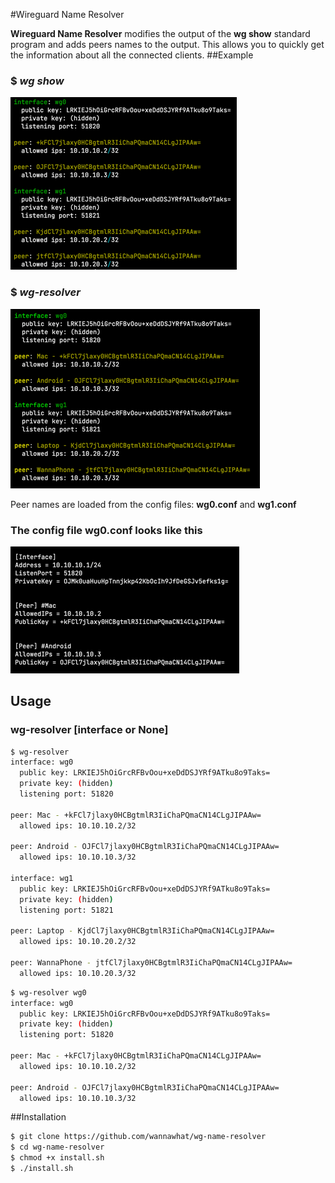 #Wireguard Name Resolver

**Wireguard Name Resolver** modifies the output of the **wg show** standard program and adds peers names to the output. This allows you to quickly get the information about all the connected clients.
##Example
### $ _wg show_

![img.png](img/img.png)


### $ _wg-resolver_

![img_1.png](img/img_1.png)

Peer names are loaded from the config files: **wg0.conf** and **wg1.conf**

### The config file **wg0.conf** looks like this

![img_2.png](img/img_2.png)


## Usage

### **wg-resolver** [interface or None]

```bash
$ wg-resolver
interface: wg0
  public key: LRKIEJ5hOiGrcRFBvOou+xeDdDSJYRf9ATku8o9Taks=
  private key: (hidden)
  listening port: 51820

peer: Mac - +kFCl7jlaxy0HCBgtmlR3IiChaPQmaCN14CLgJIPAAw=
  allowed ips: 10.10.10.2/32

peer: Android - OJFCl7jlaxy0HCBgtmlR3IiChaPQmaCN14CLgJIPAAw=
  allowed ips: 10.10.10.3/32

interface: wg1
  public key: LRKIEJ5hOiGrcRFBvOou+xeDdDSJYRf9ATku8o9Taks=
  private key: (hidden)
  listening port: 51821

peer: Laptop - KjdCl7jlaxy0HCBgtmlR3IiChaPQmaCN14CLgJIPAAw=
  allowed ips: 10.10.20.2/32

peer: WannaPhone - jtfCl7jlaxy0HCBgtmlR3IiChaPQmaCN14CLgJIPAAw=
  allowed ips: 10.10.20.3/32
```

```bash
$ wg-resolver wg0
interface: wg0
  public key: LRKIEJ5hOiGrcRFBvOou+xeDdDSJYRf9ATku8o9Taks=
  private key: (hidden)
  listening port: 51820

peer: Mac - +kFCl7jlaxy0HCBgtmlR3IiChaPQmaCN14CLgJIPAAw=
  allowed ips: 10.10.10.2/32

peer: Android - OJFCl7jlaxy0HCBgtmlR3IiChaPQmaCN14CLgJIPAAw=
  allowed ips: 10.10.10.3/32
```

##Installation

```bash
$ git clone https://github.com/wannawhat/wg-name-resolver
$ cd wg-name-resolver
$ chmod +x install.sh
$ ./install.sh
```